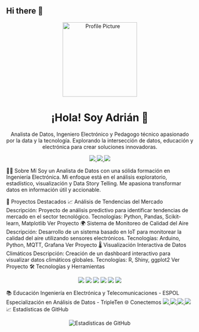 ## Hi there 👋

<p align="center">
  <img src="https://your-profile-image-url.com" alt="Profile Picture" width="200" />
</p>
<h1 align="center">¡Hola! Soy Adrián 👋</h1>
<p align="center">
  Analista de Datos, Ingeniero Electrónico y Pedagogo técnico apasionado por la data y la tecnología. Explorando la intersección de datos, educación y electrónica para crear soluciones innovadoras.
</p>
<p align="center">
  <a href="https://www.linkedin.com/in/ajvinuez/">
    <img src="https://img.shields.io/badge/-LinkedIn-blue?style=flat-square&logo=LinkedIn&logoColor=white&link=https://www.linkedin.com/in/tu-usuario/" />
  </a>
  <a href="ajvinuez@outlook.com">
    <img src="https://img.shields.io/badge/-Email-c14438?style=flat-square&logo=Gmail&logoColor=white&link=mailto:tu-email@ejemplo.com" />
  </a>
  <a href="https://www.kaggle.com/adrianvinueza">
    <img src="https://img.shields.io/badge/-Kaggle-20BEFF?style=flat-square&logo=Kaggle&logoColor=white&link=https://www.kaggle.com/adrianvinueza" />
  </a>
</p>
👨‍💻 Sobre Mí
Soy un Analista de Datos con una sólida formación en Ingeniería Electrónica. Mi enfoque está en el análisis exploratorio, estadístico, visualización y Data Story Telling. Me apasiona transformar datos en información útil y accionable.

🚀 Proyectos Destacados
📈 Análisis de Tendencias del Mercado
Descripción: Proyecto de análisis predictivo para identificar tendencias de mercado en el sector tecnológico.
Tecnologías: Python, Pandas, Scikit-learn, Matplotlib
Ver Proyecto
🌍 Sistema de Monitoreo de Calidad del Aire
Descripción: Desarrollo de un sistema basado en IoT para monitorear la calidad del aire utilizando sensores electrónicos.
Tecnologías: Arduino, Python, MQTT, Grafana
Ver Proyecto
🌡️ Visualización Interactiva de Datos Climáticos
Descripción: Creación de un dashboard interactivo para visualizar datos climáticos globales.
Tecnologías: R, Shiny, ggplot2
Ver Proyecto
🛠️ Tecnologías y Herramientas
<p align="center">
  <img src="https://img.shields.io/badge/-Python-3776AB?style=flat-square&logo=Python&logoColor=white" />
  <img src="https://img.shields.io/badge/-Tableau-E97627?style=flat-square&logo=Tableau&logoColor=white" />
  <img src="https://img.shields.io/badge/-SQL-003B57?style=flat-square&logo=SQLite&logoColor=white" />
  <img src="https://img.shields.io/badge/-MySQL-4479A1?style=flat-square&logo=MySQL&logoColor=white" />
  <img src="https://img.shields.io/badge/-VSCode-007ACC?style=flat-square&logo=Visual-Studio-Code&logoColor=white" />
  <img src="https://img.shields.io/badge/-Project%20IDX-00C4B3?style=flat-square&logo=Google%20Cloud&logoColor=white" />
</p>
📚 Educación
Ingeniería en Electrónica y Telecomunicaciones - ESPOL
Especialización en Análisis de Datos - TripleTen
🌐 Conectemos
<a href="https://www.linkedin.com/in/tu-usuario/">
  <img src="https://img.shields.io/badge/-LinkedIn-blue?style=flat-square&logo=LinkedIn&logoColor=white&link=https://www.linkedin.com/in/tu-usuario/" />
</a>
<a href="https://twitter.com/tu-usuario">
  <img src="https://img.shields.io/badge/-Twitter-blue?style=flat-square&logo=Twitter&logoColor=white&link=https://twitter.com/tu-usuario" />
</a>
<a href="mailto:tu-email@ejemplo.com">
  <img src="https://img.shields.io/badge/-Email-c14438?style=flat-square&logo=Gmail&logoColor=white&link=mailto:tu-email@ejemplo.com" />
</a>
<a href="https://www.kaggle.com/adrianvinueza">
  <img src="https://img.shields.io/badge/-Kaggle-20BEFF?style=flat-square&logo=Kaggle&logoColor=white&link=https://www.kaggle.com/adrianvinueza" />
</a>
📈 Estadísticas de GitHub
<p align="center">
  <img src="https://github-readme-stats.vercel.app/api?username=tu-usuario&show_icons=true&theme=radical" alt="Estadísticas de GitHub" />
</p>
